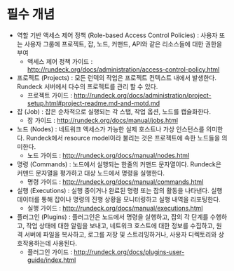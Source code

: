 # 필수 개념

* 역할 기반 액세스 제어 정책 (Role-based Access Control Policies) : 사용자 또는 사용자 그룹에 프로젝트, 잡, 노드, 커맨드, API와 같은 리소스들에 대한 권한을 부여
  * 액세스 제어 정책 가이드 : http://rundeck.org/docs/administration/access-control-policy.html
* 프로젝트 (Projects) : 모든 런덱의 작업은 프로젝트 컨텍스트 내에서 발생한다. Rundeck 서버에서 다수의 프로젝트를 관리 할 수 있다.
  * 프로젝트 가이드 : http://rundeck.org/docs/administration/project-setup.html#project-readme.md-and-motd.md
* 잡 (Job) : 잡은 순차적으로 실행되는 각 스탭, 작업 옵션, 노드를 캡슐화한다.
  * 잡 가이드 : http://rundeck.org/docs/manual/jobs.html
* 노드 (Nodes) : 네트워크 엑세스가 가능한 실제 호스트나 가상 인스턴스를 의미한다. Rundeck에서 resource model이라 불리는 것은 프로젝트에 속한 노드들을 의미한다.
  * 노드 가이드 : http://rundeck.org/docs/manual/nodes.html
* 명령 (Commands) : 노드에서 실행되는 한줄의 커맨드 문자열이다. Rundeck은 커맨드 문자열을 평가하고 대상 노드에서 명령을 실행한다.
  * 명령 가이드 : http://rundeck.org/docs/manual/commands.html
* 실행 (Executions) : 실행 중이거나 완료된 명령 또는 잡의 활동을 나타낸다. 실행 데이터를 통해 잡이나 명령의 진행 상황을 모니터링하고 실행 내역을 리포팅한다. 
  * 실행 가이드 : http://rundeck.org/docs/manual/executions.html
* 플러그인 (Plugins) : 플러그인은 노드에서 명령을 실행하고, 잡의 각 단계를 수행하고, 작업 상태에 대한 알림을 보내고, 네트워크 호스트에 대한 정보를 수집하고, 원격 서버에 파일을 복사하고, 로그를 저장 및 스트리밍하거나, 사용자 디렉토리와 상호작용하는데 사용된다.
  * 플러그인 가이드 : http://rundeck.org/docs/plugins-user-guide/index.html



